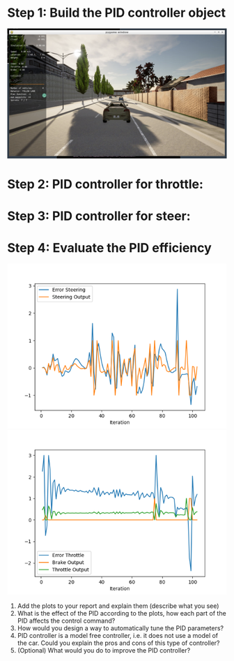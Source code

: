 # Step 1: Build the PID controller object
<img src="images/step_1.png" width="1000">

# Step 2: PID controller for throttle:

# Step 3: PID controller for steer:

# Step 4: Evaluate the PID efficiency
<img src="images/step_3_1.png" width="800">
<img src="images/step_3_2.png" width="800">

1. Add the plots to your report and explain them (describe what you see)
2. What is the effect of the PID according to the plots, how each part of the PID affects the control command?
3. How would you design a way to automatically tune the PID parameters?
4. PID controller is a model free controller, i.e. it does not use a model of the car. Could you explain the pros and cons of this type of controller?
5. (Optional) What would you do to improve the PID controller?
